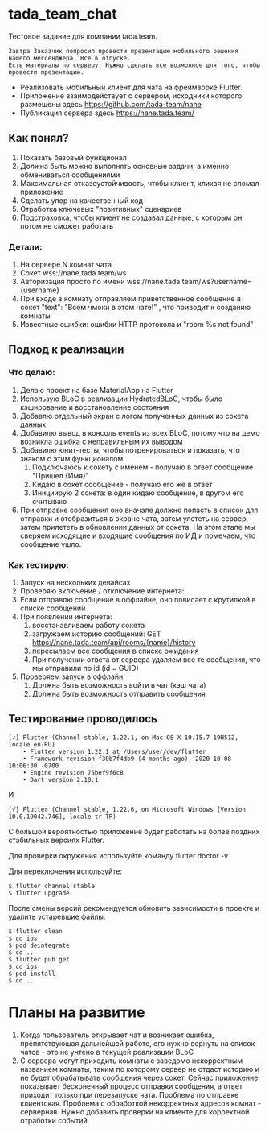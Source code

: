 # tada_team_chat

Тестовое задание для компании tada.team.
```text
Завтра Заказчик попросил провести презентацию мобильного решения нашего мессенджера. Все в отпуске.
Есть материалы по серверу. Нужно сделать все возможное для того, чтобы провести презентацию.
```

*  Реализовать мобильный клиент для чата на фреймворке Flutter.
*  Приложение взаимодействует с сервером, исходники которого размещены здесь https://github.com/tada-team/nane
*  Публикация сервера здесь https://nane.tada.team/

## Как понял?

1. Показать базовый функционал
2. Должна быть можно выполнять основные задачи, а именно обмениваться сообщениями
3. Максимальная отказоустойчивость, чтобы клиент, кликая не сломал приложение
4. Сделать упор на качественный код
5. Отработка ключевых "позитивных" сценариев
6. Подстраховка, чтобы клиент не создавал данные, с которым он потом не сможет работать

### Детали:
1. На сервере N комнат чата
2. Сокет wss://nane.tada.team/ws
3. Авторизация просто по имени wss://nane.tada.team/ws?username={username}
4. При входе в комнату отправляем приветственное сообщение в сокет "text": "Всем чмоки в этом чате!" , что приводит к созданию комнаты
5. Известные ошибки: ошибки HTTP протокола и "room %s not found"

## Подход к реализации

### Что делаю:
1. Делаю проект на базе MaterialApp на Flutter
2. Использую BLoC в реализации HydratedBLoC, чтобы было кэширование и восстановление состояния
3. Добавлю отдельный экран с логом полученных данных из сокета данных
4. Добавилю вывод в консоль events из всех BLoC, потому что на демо возникла ошибка с неправильным их выводом
5. Добавилю юнит-тесты, чтобы потренироваться и показать, что знаком с этим функционалом
   1. Подключаюсь к сокету с именем - получаю в ответ сообщение "Пришел {Имя}"
   2. Кидаю в сокет сообщение - получаю его же в ответ
   3. Инициирую 2 сокета: в один кидаю сообщение, в другом его считываю
6. При отправке сообщения оно вначале должно попасть в список для отправки и отобразиться в экране чата, затем улететь на сервер, затем прилететь в обновлении данных от сокета. На этом этапе мы сверяем исходящие и входящие сообщения по ИД и помечаем, что сообщение ушло.

### Как тестирую:
1. Запуск на нескольких девайсах
2. Проверяю включение / отключение интернета:
3. Если отправлю сообщение в оффлайне, оно повисает с крутилкой в списке сообщений
4. При появлении интернета:
   1. восстанавливаем работу сокета
   2. загружаем историю сообщений: GET https://nane.tada.team/api/rooms/{name}/history
   3. пересылаем все сообщения в списке ожидания
   4. При получении ответа от сервера удаляем все те сообщения, что мы отправили по id (id = GUID)
5. Проверяем запуск в оффлайн
   1. Должна быть возможность войти в чат (кэш чата)
   2. Должна быть возможность отправить сообщения

## Тестирование проводилось

```text
[✓] Flutter (Channel stable, 1.22.1, on Mac OS X 10.15.7 19H512, locale en-RU)
    • Flutter version 1.22.1 at /Users/user/dev/flutter
    • Framework revision f30b7f4db9 (4 months ago), 2020-10-08 10:06:30 -0700
    • Engine revision 75bef9f6c8
    • Dart version 2.10.1
```

И

```text
[√] Flutter (Channel stable, 1.22.6, on Microsoft Windows [Version 10.0.19042.746], locale tr-TR)
```

С большой вероятностью приложение будет работать на более поздних стабильных версиях Flutter.

Для проверки окружения используйте команду flutter doctor -v

Для переключения используйте:

```text
$ flutter channel stable
$ flutter upgrade
```

После смены версий рекомендуется обновить зависимости в проекте и удалить устаревшие файлы:

```text
$ flutter clean
$ cd ios
$ pod deintegrate
$ cd ..
$ flutter pub get
$ cd ios
$ pod install
$ cd ..
```

# Планы на развитие

1. Когда пользователь открывает чат и возникает ошибка, препятствуюшая дальнейшей работе, его нужно вернуть на список чатов - это не учтено в текущей реализации BLoC
2. С сервера могут приходить комнаты с заведомо некорректным названием комнаты, таким по которому сервер не отдаст историю и не будет обрабатывать сообщения через сокет. Сейчас приложение показывает бесконечный процесс отправки сообщения, а ответ приходит только при перезапуске чата. Проблема по отправке клиентская. Проблема с обработкой некорректных адресов комнат - серверная. Нужно добавить проверки на клиенте для корректной отработки событий.
